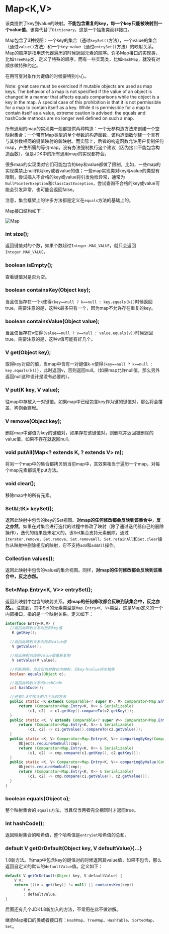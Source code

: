 # Map<K,V>

该类提供了key到value的映射。**不能包含重复的key，每一个key只能被映射到一个value值**。该类代替了`Dictionary`，这是一个抽象类而非接口。

Map包含了3种视图：一个key的集合（通过`keySet()`方法），一个value的集合（通过`value()`方法）和一个key-value（通过`entrySet()`方法）的映射关系。Map的顺序是指用迭代器遍历的时候返回元素的顺序。许多Map接口的实现类，比如`TreeMap`类，定义了特殊的顺序，而有一些实现类，比如`HashMap`，就没有对顺序做特殊约定。

在用可变对象作为键值的时候要特别小心。

Note: great care must be exercised if mutable objects are used as map keys. The behavior of a map is not specified if the value of an object is changed in a manner that affects equals comparisons while the object is a key in the map. A special case of this prohibition is that it is not permissible for a map to contain itself as a key. While it is permissible for a map to contain itself as a value, extreme caution is advised: the equals and hashCode methods are no longer well defined on such a map.

所有通用的map的实现类一般都提供两种构造：一个无参构造方法来创建一个空映射集合；一个带有Map类型的单个参数的构造函数，该构造函数创建一个具有与其参数相同的键值映射的新映射。而实际上，后者的构造函数允许用户复制任何map，产生所需的等价map。没有办法强制执行这个建议（因为接口不能包含构造函数），但是JDK中的所有通用map的实现都符合。

很多map的实现类对它们可能包含的key和value都做了限制，比如，一些map的实现类禁止null作为key或者value的值；一些map实现类对key与value的类型有限制，尝试插入不合格的key或value将引发免检异常，通常为`NullPointerExeption`和`ClassCastException`，尝试查询不合格的key或value可能会引发异常，也可能会返回false。

注意，集合框架上的许多方法都是定义在`equals`方法的基础上的。

Map接口结构如下：

![Map](http://ovn0i3kdg.bkt.clouddn.com/Map.png)


### int size();
返回键值对的个数，如果个数超过`Integer.MAX_VALUE`，就只会返回`Integer.MAX_VALUE`。

### boolean isEmpty();
查看键值对是否为空。


### boolean containsKey(Object key);
当且仅当存在一个k使得`(key==null ? k==null : key.equals(k))`时候返回true。需要注意的是，这种k最多只有一个，因为map不允许存在重复的key。

### boolean containsValue(Object value);
当且仅当存在v使得`(value==null ? v==null : value.equals(v))`时候返回true。需要注意的是，这种v值可能有好几个。

### V get(Object key);
取得key对应的值，当map中含有一对键值k-v使得`(key==null ? k==null : key.equals(k))}`，此时返回v，否则返回null。（如果map允许null值，那么另外返回null这种设计是没有必要的）。

### V put(K key, V value);
往map中存放入一对键值。如果map中已经包含key作为键的键值对，那么将会覆盖，狗则会建增。

### V remove(Object key);
删除map中键值为key的键值对，如果存在该键值对，则删除并返回被删除的value值，如果不存在就返回null。

###  void putAll(Map<? extends K, ? extends V> m);
将另一个map中的集合都拷贝到当前map中，其效果相当于遍历一个map，对每个map元素都调用put方法。

### void clear();
移除map中的所有元素。

### Set&l;tK> keySet();
返回此映射中包含的key的Set视图。**对map的任何修改都会反映到该集合中，反之亦然**。如果在对集合进行迭代的过程中修改了映射（除了通过迭代器自己的删除操作），迭代的结果是未定义的。该Set集合支持元素删除，通过`Iterator.remove`，`Set.remove`、`Set.removeAll`、`Set.retainAll`和`Set.clear`操作从映射中删除相应的映射，它不支持`add`和`addAll`操作。

### Collection<V> values();
返回此映射中包含的value的集合视图。同样，**对map的任何修改都会反映到该集合中，反之亦然。**

### Set<Map.Entry<K, V>> entrySet();
返回此映射中包含的映射关系。**对map的任何修改都会反映到该集合中，反之亦然。**。注意到，其中Set的元素类型是`Map.Entry<K, V>`类型，这是Map定义的一个内部接口，指的是一个映射关系。定义如下：
```java
interface Entry<K,V> {
  //返回此映射关系对应的key值
   K getKey();

  //返回此映射关系对应的value值
   V getValue();

  //给此映射对应的value值重新复制
   V setValue(V value);

  //判断相等，当且仅当参数也为映射，且key与value完全相等
  boolean equals(Object o);

  //返回此映射关系的hashCode
  int hashCode();

  //还有1.8中加入的几个比较方法
  public static <K extends Comparable<? super K>, V> Comparator<Map.Entry<K,V>> comparingByKey() {
      return (Comparator<Map.Entry<K, V>> & Serializable)
          (c1, c2) -> c1.getKey().compareTo(c2.getKey());
  }
  public static <K, V extends Comparable<? super V>> Comparator<Map.Entry<K,V>> comparingByValue() {
      return (Comparator<Map.Entry<K, V>> & Serializable)
          (c1, c2) -> c1.getValue().compareTo(c2.getValue());
  }
  public static <K, V> Comparator<Map.Entry<K, V>> comparingByKey(Comparator<? super K> cmp) {
      Objects.requireNonNull(cmp);
      return (Comparator<Map.Entry<K, V>> & Serializable)
          (c1, c2) -> cmp.compare(c1.getKey(), c2.getKey());
  }
  public static <K, V> Comparator<Map.Entry<K, V>> comparingByValue(Comparator<? super V> cmp) {
      Objects.requireNonNull(cmp);
      return (Comparator<Map.Entry<K, V>> & Serializable)
          (c1, c2) -> cmp.compare(c1.getValue(), c2.getValue());
  }
}
```


### boolean equals(Object o);
整个映射集合的 `equals`方法，当且仅当两者完全相同时才返回true。

### int hashCode();
返回映射集合的哈希值，整个哈希值是`entrySet`哈希值的总和。

### default V getOrDefault(Object key, V defaultValue){...}
1.8新方法。当map中包含key的键值对的时候返回其value值，如果不包含，那么返回自定义的默认的`defaultValue`值。定义如下：
```java
default V getOrDefault(Object key, V defaultValue) {
    V v;
    return (((v = get(key)) != null) || containsKey(key))
        ? v
        : defaultValue;
}
```

后面还有几个JDK1.8新加入的方法，不常用在此不做讲解。

继承Map接口的类或者接口有：`HashMap`、`TreeMap`、`HashTable`、`SortedMap`、`Set`。
